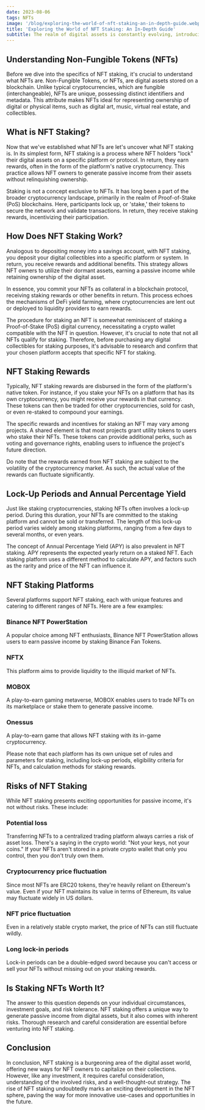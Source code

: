```yaml
---
date: 2023-08-06
tags: NFTs
image: '/blog/exploring-the-world-of-nft-staking-an-in-depth-guide.webp'
title: 'Exploring the World of NFT Staking: An In-Depth Guide'
subtitle: ‍The realm of digital assets is constantly evolving, introducing innovative ways for investors and collectors to optimize their holdings. One concept that has recently gained significant attention is NFT (Non-Fungible Token) staking. But what is NFT staking, and how does it work? In this comprehensive guide, we'll delve deep into this intriguing aspect of the digital asset world, shedding light on its mechanisms, benefits, risks, and potential rewards.
---
```


## Understanding Non-Fungible Tokens (NFTs)

Before we dive into the specifics of NFT staking, it's crucial to understand what NFTs are. Non-Fungible Tokens, or NFTs, are digital assets stored on a blockchain. Unlike typical cryptocurrencies, which are fungible (interchangeable), NFTs are unique, possessing distinct identifiers and metadata. This attribute makes NFTs ideal for representing ownership of digital or physical items, such as digital art, music, virtual real estate, and collectibles.

## What is NFT Staking?

Now that we've established what NFTs are let's uncover what NFT staking is. In its simplest form, NFT staking is a process where NFT holders "lock" their digital assets on a specific platform or protocol. In return, they earn rewards, often in the form of the platform's native cryptocurrency. This practice allows NFT owners to generate passive income from their assets without relinquishing ownership.

Staking is not a concept exclusive to NFTs. It has long been a part of the broader cryptocurrency landscape, primarily in the realm of Proof-of-Stake (PoS) blockchains. Here, participants lock up, or 'stake,' their tokens to secure the network and validate transactions. In return, they receive staking rewards, incentivizing their participation.


## How Does NFT Staking Work?

Analogous to depositing money into a savings account, with NFT staking, you deposit your digital collectibles into a specific platform or system. In return, you receive rewards and additional benefits. This strategy allows NFT owners to utilize their dormant assets, earning a passive income while retaining ownership of the digital asset.

In essence, you commit your NFTs as collateral in a blockchain protocol, receiving staking rewards or other benefits in return. This process echoes the mechanisms of DeFi yield farming, where cryptocurrencies are lent out or deployed to liquidity providers to earn rewards.

The procedure for staking an NFT is somewhat reminiscent of staking a Proof-of-Stake (PoS) digital currency, necessitating a crypto wallet compatible with the NFT in question. However, it's crucial to note that not all NFTs qualify for staking. Therefore, before purchasing any digital collectibles for staking purposes, it's advisable to research and confirm that your chosen platform accepts that specific NFT for staking.


## NFT Staking Rewards

Typically, NFT staking rewards are disbursed in the form of the platform's native token. For instance, if you stake your NFTs on a platform that has its own cryptocurrency, you might receive your rewards in that currency. These tokens can then be traded for other cryptocurrencies, sold for cash, or even re-staked to compound your earnings.

The specific rewards and incentives for staking an NFT may vary among projects. A shared element is that most projects grant utility tokens to users who stake their NFTs. These tokens can provide additional perks, such as voting and governance rights, enabling users to influence the project's future direction.

Do note that the rewards earned from NFT staking are subject to the volatility of the cryptocurrency market. As such, the actual value of the rewards can fluctuate significantly.

## Lock-Up Periods and Annual Percentage Yield

Just like staking cryptocurrencies, staking NFTs often involves a lock-up period. During this duration, your NFTs are committed to the staking platform and cannot be sold or transferred. The length of this lock-up period varies widely among staking platforms, ranging from a few days to several months, or even years.

The concept of Annual Percentage Yield (APY) is also prevalent in NFT staking. APY represents the expected yearly return on a staked NFT. Each staking platform uses a different method to calculate APY, and factors such as the rarity and price of the NFT can influence it.

## NFT Staking Platforms

Several platforms support NFT staking, each with unique features and catering to different ranges of NFTs. Here are a few examples:

### Binance NFT PowerStation

A popular choice among NFT enthusiasts, Binance NFT PowerStation allows users to earn passive income by staking Binance Fan Tokens.

### NFTX

This platform aims to provide liquidity to the illiquid market of NFTs.

### MOBOX

A play-to-earn gaming metaverse, MOBOX enables users to trade NFTs on its marketplace or stake them to generate passive income.

### Onessus

A play-to-earn game that allows NFT staking with its in-game cryptocurrency.

Please note that each platform has its own unique set of rules and parameters for staking, including lock-up periods, eligibility criteria for NFTs, and calculation methods for staking rewards.

## Risks of NFT Staking

While NFT staking presents exciting opportunities for passive income, it's not without risks. These include:

### Potential loss

Transferring NFTs to a centralized trading platform always carries a risk of asset loss. There's a saying in the crypto world: "Not your keys, not your coins." If your NFTs aren't stored in a private crypto wallet that only you control, then you don't truly own them.

### Cryptocurrency price fluctuation

Since most NFTs are ERC20 tokens, they're heavily reliant on Ethereum's value. Even if your NFT maintains its value in terms of Ethereum, its value may fluctuate widely in US dollars.

### NFT price fluctuation

Even in a relatively stable crypto market, the price of NFTs can still fluctuate wildly.

### Long lock-in periods

Lock-in periods can be a double-edged sword because you can't access or sell your NFTs without missing out on your staking rewards.

## Is Staking NFTs Worth It?

The answer to this question depends on your individual circumstances, investment goals, and risk tolerance. NFT staking offers a unique way to generate passive income from digital assets, but it also comes with inherent risks. Thorough research and careful consideration are essential before venturing into NFT staking.

## Conclusion

In conclusion, NFT staking is a burgeoning area of the digital asset world, offering new ways for NFT owners to capitalize on their collections. However, like any investment, it requires careful consideration, understanding of the involved risks, and a well-thought-out strategy. The rise of NFT staking undoubtedly marks an exciting development in the NFT sphere, paving the way for more innovative use-cases and opportunities in the future.
